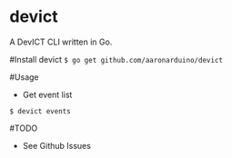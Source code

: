 # devict
A DevICT CLI written in Go.

#Install devict
```$ go get github.com/aaronarduino/devict```

#Usage

- Get event list

```$ devict events```


#TODO
- See Github Issues
